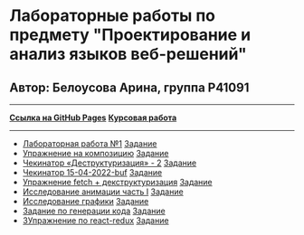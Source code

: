 # Лабораторные работы по предмету "Проектирование и анализ языков веб-решений"
## Автор: Белоусова Арина, группа P41091

---

**[Ссылка на GitHub Pages](https://brinale.github.io/LanguageAnalysisLabs/)**
**[Курсовая работа](https://niuitmo-my.sharepoint.com/:w:/g/personal/337213_niuitmo_ru/EXuaw_S_U2lPtd-zFatGGxkBYW2wL7RN_2xnVjlNdvrSDw?e=hv3x06)**

---

* [Лабораторная работа №1](https://kodaktor.ru/g/xsl_intro)
    [Задание](https://brinale.github.io/LanguageAnalysisLabs/task-xsl.html)
* [Упражнение на композицию](https://node-server.online/m/mod/forum/view.php?id=823)
    [Задание](https://kodaktor.ru/eea19bc)
* [Чекинатор «Деструктуризация» - 2](https://kodaktor.ru/g/destr)
    [Задание](https://kodaktor.ru/ac7e692)
* [Чекинатор 15-04-2022-buf](https://kodaktor.ru/types16112021)
    [Задание](https://kodaktor.ru/1045aaf)
* [Упражнение fetch + декструктуризация](https://node-server.online/m/mod/forum/view.php?id=884)
    [Задание](https://kodaktor.ru/82948a7)
* [Исследование анимации часть I](https://node-server.online/m/mod/forum/view.php?id=894)
    [Задание](https://kodaktor.ru/290773e)
* [Исследование графики](https://node-server.online/m/mod/forum/view.php?id=897)
    [Задание](https://kodaktor.ru/61d170e)
* [Задание по генерации кода](https://node-server.online/m/mod/forum/view.php?id=763)
    [Задание](https://kodaktor.ru/f5d1e72)
* [ЗУпражнение по react-redux](https://node-server.online/m/mod/forum/view.php?id=953)
    [Задание](https://kodaktor.ru/ef42ada)
